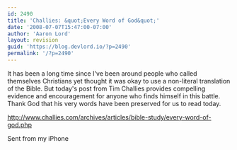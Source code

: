 ```yaml
---
id: 2490
title: 'Challies: &quot;Every Word of God&quot;'
date: '2008-07-07T15:47:00-07:00'
author: 'Aaron Lord'
layout: revision
guid: 'https://blog.devlord.io/?p=2490'
permalink: '/?p=2490'
---
```


It has been a long time since I've been around people who called  themselves Christians yet thought it was okay to use a non-literal  translation of the Bible.  But today's post from Tim Challies provides compelling evidence and encouragement for anyone who finds himself in  this battle. Thank God that his very words have been preserved for us  to read today.<p><a href="http://www.challies.com/archives/articles/bible-study/every-word-of-god.php">http://www.challies.com/archives/articles/bible-study/every-word-of-god.php</a></p><p>Sent from my iPhone</p><div class="blogger-post-footer"></div>
